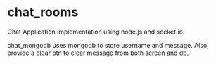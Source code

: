 # chat_rooms

Chat Application implementation using node.js and socket.io.

chat_mongodb uses mongodb to store username and message. Also, provide a clear btn to clear message from both screen and db.